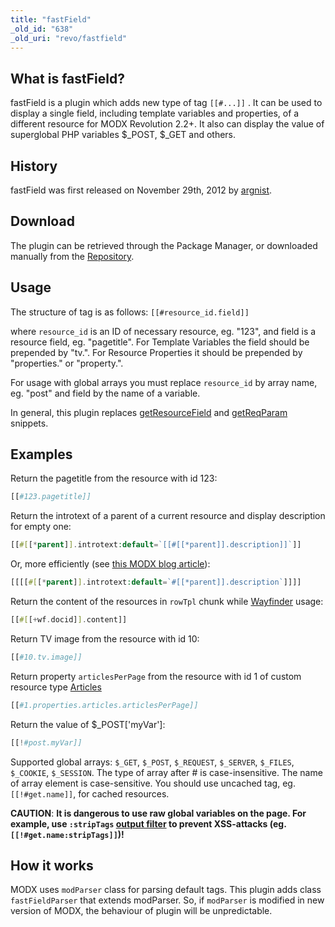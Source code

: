```yaml
---
title: "fastField"
_old_id: "638"
_old_uri: "revo/fastfield"
---
```


## What is fastField?

fastField is a plugin which adds new type of tag `[[#...]]` . It can be used to display a single field, including template variables and properties, of a different resource for MODX Revolution 2.2+. It also can display the value of superglobal PHP variables $\_POST, $\_GET and others.

## History

fastField was first released on November 29th, 2012 by [argnist](https://modx.com/extras/author/argnist).

## Download

The plugin can be retrieved through the Package Manager, or downloaded manually from the [Repository](https://modx.com/extras/package/fastfield).

## Usage

The structure of tag is as follows: `[[#resource_id.field]]`

where `resource_id` is an ID of necessary resource, eg. "123", and field is a resource field, eg. "pagetitle". For Template Variables the field should be prepended by "tv.". For Resource Properties it should be prepended by "properties." or "property.".

For usage with global arrays you must replace `resource_id` by array name, eg. "post" and field by the name of a variable.

In general, this plugin replaces [getResourceField](extras/getresourcefield) and [getReqParam](https://modx.com/extras/package/getreqparam) snippets.

## Examples

Return the pagetitle from the resource with id 123:

``` php
[[#123.pagetitle]]
```

Return the introtext of a parent of a current resource and display description for empty one:

``` php
[[#[[*parent]].introtext:default=`[[#[[*parent]].description]]`]]
```

Or, more efficiently (see [this MODX blog article](https://modx.com/blog/2012/09/14/tags-as-the-result-or-how-conditionals-are-like-mosquitoes/)):

``` php
[[[[#[[*parent]].introtext:default=`#[[*parent]].description`]]]]
```

Return the content of the resources in `rowTpl` chunk while [Wayfinder](extras/wayfinder) usage:

``` php
[[#[[+wf.docid]].content]]
```

Return TV image from the resource with id 10:

``` php
[[#10.tv.image]]
```

Return property `articlesPerPage` from the resource with id 1 of custom resource type [Articles](extras/articles)

``` php
[[#1.properties.articles.articlesPerPage]]
```

Return the value of $\_POST\['myVar'\]:

``` php
[[!#post.myVar]]
```

Supported global arrays: `$_GET`, `$_POST`, `$_REQUEST`, `$_SERVER`, `$_FILES`, `$_COOKIE`, `$_SESSION`. The type of array after # is case-insensitive. The name of array element is case-sensitive. You should use uncached tag, eg. `[[!#get.name]]`, for cached resources.

**CAUTION**: **It is dangerous to use raw global variables on the page. For example, use `:stripTags` [output filter](/building-sites/tag-syntax/output-filters) to prevent XSS-attacks (eg. `[[!#get.name:stripTags]]`)!**

## How it works

MODX uses `modParser` class for parsing default tags. This plugin adds class `fastFieldParser` that extends modParser. So, if `modParser` is modified in new version of MODX, the behaviour of plugin will be unpredictable.
